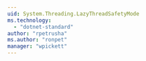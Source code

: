 ```yaml
---
uid: System.Threading.LazyThreadSafetyMode
ms.technology: 
  - "dotnet-standard"
author: "rpetrusha"
ms.author: "ronpet"
manager: "wpickett"
---
```

